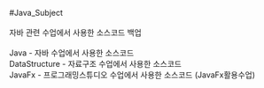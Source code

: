 #Java_Subject
<br>
<br>
자바 관련 수업에서 사용한 소스코드 백업<br>
<br>
Java - 자바 수업에서 사용한 소스코드<br>
DataStructure - 자료구조 수업에서 사용한 소스코드<br>
JavaFx - 프로그래밍스튜디오 수업에서 사용한 소스코드 (JavaFx활용수업)<br>
